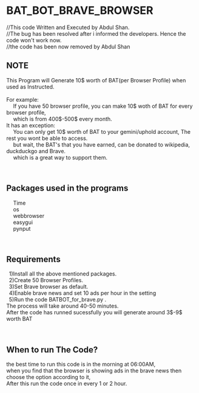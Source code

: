 # BAT_BOT_BRAVE_BROWSER

//This code Written and Executed by Abdul Shan.<br>
//The bug has been resolved after i informed the developers. Hence the code won't work now.<br>
//the code has been now removed by Abdul Shan

<h2>
  NOTE</h2>
  <p>This Program will Generate 10$ worth of BAT(per Browser Profile) when used as Instructed.<br><br>
  For example: <br>
  &ensp;&ensp; If you have 50 browser profile, you can make 10$ woth of BAT for every browser profile,<br>
  &ensp;&ensp;  which is from
  400$-500$ every month.<br>
  It has an exception: <br>
  &ensp;&ensp; You can only get 10$ worth of BAT to your gemini/uphold account, The rest you wont be able to access.<br>
  &ensp;&ensp; but wait, the BAT's that you have earned, can be donated to wikipedia, duckduckgo and Brave.<br>
  &ensp;&ensp; which is a great way to support them.</p><br>

<h2>
Packages used in the programs</h2>
  <p>&ensp;&ensp; Time<br>
  &ensp;&ensp; os<br>
  &ensp;&ensp; webbrowser<br>
  &ensp;&ensp; easygui<br>
  &ensp;&ensp; pynput</p><br>


<h2>
  Requirements</h2>
<p>&ensp;1)Install all the above mentioned packages.<br>
&ensp;2)Create 50 Browser Profiles.<br>
&ensp;3)Set Brave browser as default.<br>
&ensp;4)Enable brave news and set 10 ads per hour in the setting<br>
&ensp;5)Run the code BATBOT_for_brave.py .<br>
The process will take around 40-50 minutes.<br>After the code has runned sucessfully you will generate around 3$-9$ worth BAT</p><br>

<h2>When to run The Code?</h2>
  <p>
  the best time to run this code is in the morning at 06:00AM, 
  <br>when you find that the browser is showing ads in the brave news then choose the option according to it,<br>
  After this run the code once in every 1 or 2 hour.
    </p>

